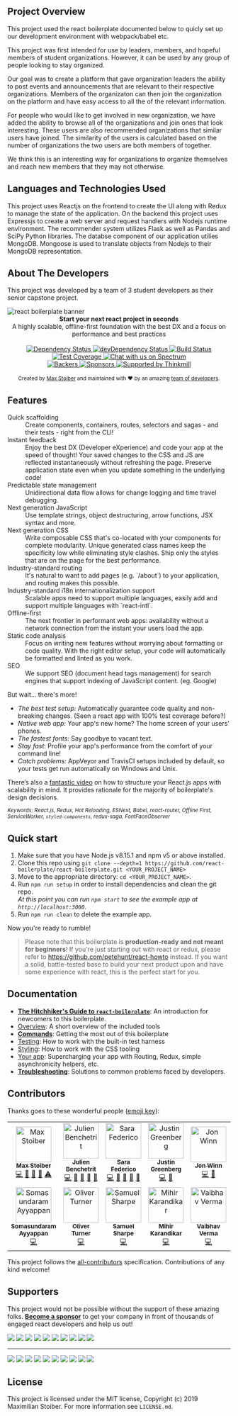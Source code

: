 ## Project Overview
This project used the react boilerplate documented below to quicly set up our development environment with webpack/babel etc.

This project was first intended for use by leaders, members, and hopeful members of student organizations. However, it can be used by any group of people looking to stay organized. 

Our goal was to create a platform that gave organization leaders the ability to post events and announcements that are relevant to their respective organizations. Members of the organizaton can then join the organization on the platform and have easy access to all the of the relevant information.

For people who would like to get involved in new organization, we have added the ability to browse all of the organizations and join ones that look interesting.
These users are also recommended organizations that similar users have joined. The similarity of the users is calculated based on the number of organizations the two users are both members of together.

We think this is an interesting way for organizations to organize themselves and reach new members that they may not otherwise.

## Languages and Technologies Used

This project uses Reactjs on the frontend to create the UI along with Redux to manage the state of the application. 
On the backend this project uses Expressjs to create a web server and request handlers with Nodejs runtime environment. The recommender system utilizes Flask as well as Pandas and SciPy Python libraries.
The databse component of our application utilies MongoDB. Mongoose is used to translate objects from Nodejs to their MongoDB representation.

## About The Developers

 This project was developed by a team of 3 student developers as their senior capstone project.


<img src="https://raw.githubusercontent.com/react-boilerplate/react-boilerplate-brand/master/assets/banner-metal-optimized.jpg" alt="react boilerplate banner" align="center" />

<br />

<div align="center"><strong>Start your next react project in seconds</strong></div>
<div align="center">A highly scalable, offline-first foundation with the best DX and a focus on performance and best practices</div>

<br />

<div align="center">
  <!-- Dependency Status -->
  <a href="https://david-dm.org/react-boilerplate/react-boilerplate">
    <img src="https://david-dm.org/react-boilerplate/react-boilerplate.svg" alt="Dependency Status" />
  </a>
  <!-- devDependency Status -->
  <a href="https://david-dm.org/react-boilerplate/react-boilerplate#info=devDependencies">
    <img src="https://david-dm.org/react-boilerplate/react-boilerplate/dev-status.svg" alt="devDependency Status" />
  </a>
  <!-- Build Status -->
  <a href="https://travis-ci.org/react-boilerplate/react-boilerplate">
    <img src="https://travis-ci.org/react-boilerplate/react-boilerplate.svg" alt="Build Status" />
  </a>
  <!-- Test Coverage -->
  <a href="https://coveralls.io/r/react-boilerplate/react-boilerplate">
    <img src="https://coveralls.io/repos/github/react-boilerplate/react-boilerplate/badge.svg" alt="Test Coverage" />
  </a>
  <a href="https://spectrum.chat/react-boilerplate">
  <img alt="Chat with us on Spectrum" src="https://withspectrum.github.io/badge/badge.svg" />
</a>

</div>
<div align="center">
    <!-- Backers -->
  <a href="#backers">
    <img src="https://opencollective.com/react-boilerplate/backers/badge.svg" alt="Backers" />
  </a>
      <!-- Sponsors -->
  <a href="#sponsors">
    <img src="https://opencollective.com/react-boilerplate/sponsors/badge.svg" alt="Sponsors" />
  </a>
  <a href="http://thinkmill.com.au/?utm_source=github&utm_medium=badge&utm_campaign=react-boilerplate">
    <img alt="Supported by Thinkmill" src="https://thinkmill.github.io/badge/heart.svg" />
  </a>
</div>

<br />

<div align="center">
  <sub>Created by <a href="https://twitter.com/mxstbr">Max Stoiber</a> and maintained with ❤️ by an amazing <a href="https://github.com/orgs/react-boilerplate/people">team of developers</a>.</sub>
</div>

## Features

<dl>
  <dt>Quick scaffolding</dt>
  <dd>Create components, containers, routes, selectors and sagas - and their tests - right from the CLI!</dd>

  <dt>Instant feedback</dt>
  <dd>Enjoy the best DX (Developer eXperience) and code your app at the speed of thought! Your saved changes to the CSS and JS are reflected instantaneously without refreshing the page. Preserve application state even when you update something in the underlying code!</dd>

  <dt>Predictable state management</dt>
  <dd>Unidirectional data flow allows for change logging and time travel debugging.</dd>

  <dt>Next generation JavaScript</dt>
  <dd>Use template strings, object destructuring, arrow functions, JSX syntax and more.</dd>

  <dt>Next generation CSS</dt>
  <dd>Write composable CSS that's co-located with your components for complete modularity. Unique generated class names keep the specificity low while eliminating style clashes. Ship only the styles that are on the page for the best performance.</dd>

  <dt>Industry-standard routing</dt>
  <dd>It's natural to want to add pages (e.g. `/about`) to your application, and routing makes this possible.</dd>

  <dt>Industry-standard i18n internationalization support</dt>
  <dd>Scalable apps need to support multiple languages, easily add and support multiple languages with `react-intl`.</dd>

  <dt>Offline-first</dt>
  <dd>The next frontier in performant web apps: availability without a network connection from the instant your users load the app.</dd>

  <dt>Static code analysis</dt>
  <dd>Focus on writing new features without worrying about formatting or code quality. With the right editor setup, your code will automatically be formatted and linted as you work.</dd>

  <dt>SEO</dt>
  <dd>We support SEO (document head tags management) for search engines that support indexing of JavaScript content. (eg. Google)</dd>
</dl>

But wait... there's more!

- _The best test setup:_ Automatically guarantee code quality and non-breaking
  changes. (Seen a react app with 100% test coverage before?)
- _Native web app:_ Your app's new home? The home screen of your users' phones.
- _The fastest fonts:_ Say goodbye to vacant text.
- _Stay fast_: Profile your app's performance from the comfort of your command
  line!
- _Catch problems:_ AppVeyor and TravisCI setups included by default, so your
  tests get run automatically on Windows and Unix.

There’s also a <a href="https://vimeo.com/168648012">fantastic video</a> on how to structure your React.js apps with scalability in mind. It provides rationale for the majority of boilerplate's design decisions.

<sub><i>Keywords: React.js, Redux, Hot Reloading, ESNext, Babel, react-router, Offline First, ServiceWorker, `styled-components`, redux-saga, FontFaceObserver</i></sub>

## Quick start

1.  Make sure that you have Node.js v8.15.1 and npm v5 or above installed.
2.  Clone this repo using `git clone --depth=1 https://github.com/react-boilerplate/react-boilerplate.git <YOUR_PROJECT_NAME>`
3.  Move to the appropriate directory: `cd <YOUR_PROJECT_NAME>`.<br />
4.  Run `npm run setup` in order to install dependencies and clean the git repo.<br />
    _At this point you can run `npm start` to see the example app at `http://localhost:3000`._
5.  Run `npm run clean` to delete the example app.

Now you're ready to rumble!

> Please note that this boilerplate is **production-ready and not meant for beginners**! If you're just starting out with react or redux, please refer to https://github.com/petehunt/react-howto instead. If you want a solid, battle-tested base to build your next product upon and have some experience with react, this is the perfect start for you.

## Documentation

- [**The Hitchhiker's Guide to `react-boilerplate`**](docs/general/introduction.md): An introduction for newcomers to this boilerplate.
- [Overview](docs/general): A short overview of the included tools
- [**Commands**](docs/general/commands.md): Getting the most out of this boilerplate
- [Testing](docs/testing): How to work with the built-in test harness
- [Styling](docs/css): How to work with the CSS tooling
- [Your app](docs/js): Supercharging your app with Routing, Redux, simple
  asynchronicity helpers, etc.
- [**Troubleshooting**](docs/general/gotchas.md): Solutions to common problems faced by developers.

## Contributors

Thanks goes to these wonderful people ([emoji key](https://allcontributors.org/docs/en/emoji-key)):

<!-- ALL-CONTRIBUTORS-LIST:START - Do not remove or modify this section -->
<!-- prettier-ignore -->
<table><tr><td align="center"><a href="https://mxstbr.com"><img src="https://avatars0.githubusercontent.com/u/7525670?v=4" width="80px;" alt="Max Stoiber"/><br /><sub><b>Max Stoiber</b></sub></a><br /><a href="https://github.com/react-boilerplate/react-boilerplate/commits?author=mxstbr" title="Code">💻</a> <a href="https://github.com/react-boilerplate/react-boilerplate/commits?author=mxstbr" title="Documentation">📖</a> <a href="#ideas-mxstbr" title="Ideas, Planning, & Feedback">🤔</a> <a href="#review-mxstbr" title="Reviewed Pull Requests">👀</a> <a href="https://github.com/react-boilerplate/react-boilerplate/commits?author=mxstbr" title="Tests">⚠️</a></td><td align="center"><a href="https://julien.engineering/"><img src="https://avatars2.githubusercontent.com/u/8948127?v=4" width="80px;" alt="Julien Benchetrit"/><br /><sub><b>Julien Benchetrit</b></sub></a><br /><a href="https://github.com/react-boilerplate/react-boilerplate/commits?author=julienben" title="Code">💻</a> <a href="#question-julienben" title="Answering Questions">💬</a> <a href="https://github.com/react-boilerplate/react-boilerplate/commits?author=julienben" title="Documentation">📖</a> <a href="#review-julienben" title="Reviewed Pull Requests">👀</a> <a href="#maintenance-julienben" title="Maintenance">🚧</a></td><td align="center"><a href="http://sarafederi.co"><img src="https://avatars1.githubusercontent.com/u/15176096?v=4" width="80px;" alt="Sara Federico"/><br /><sub><b>Sara Federico</b></sub></a><br /><a href="https://github.com/react-boilerplate/react-boilerplate/commits?author=gretzky" title="Code">💻</a> <a href="#review-gretzky" title="Reviewed Pull Requests">👀</a> <a href="#question-gretzky" title="Answering Questions">💬</a> <a href="https://github.com/react-boilerplate/react-boilerplate/commits?author=gretzky" title="Documentation">📖</a> <a href="#maintenance-gretzky" title="Maintenance">🚧</a></td><td align="center"><a href="https://justingreenberg.com"><img src="https://avatars1.githubusercontent.com/u/1539088?v=4" width="80px;" alt="Justin Greenberg"/><br /><sub><b>Justin Greenberg</b></sub></a><br /><a href="https://github.com/react-boilerplate/react-boilerplate/commits?author=justingreenberg" title="Code">💻</a> <a href="#review-justingreenberg" title="Reviewed Pull Requests">👀</a></td><td align="center"><a href="https://github.com/jwinn"><img src="https://avatars3.githubusercontent.com/u/891726?v=4" width="80px;" alt="Jon Winn"/><br /><sub><b>Jon Winn</b></sub></a><br /><a href="https://github.com/react-boilerplate/react-boilerplate/commits?author=jwinn" title="Code">💻</a> <a href="#review-jwinn" title="Reviewed Pull Requests">👀</a></td><td align="center"><a href="https://meester-johan.info/"><img src="https://avatars2.githubusercontent.com/u/474743?v=4" width="80px;" alt="Johan Meester"/><br /><sub><b>Johan Meester</b></sub></a><br /><a href="https://github.com/react-boilerplate/react-boilerplate/commits?author=Mensae" title="Code">💻</a> <a href="https://github.com/react-boilerplate/react-boilerplate/commits?author=Mensae" title="Tests">⚠️</a> <a href="https://github.com/react-boilerplate/react-boilerplate/commits?author=Mensae" title="Documentation">📖</a></td><td align="center"><a href="https://github.com/Dattaya"><img src="https://avatars3.githubusercontent.com/u/387256?v=4" width="80px;" alt="Yaroslav Kiliba"/><br /><sub><b>Yaroslav Kiliba</b></sub></a><br /><a href="https://github.com/react-boilerplate/react-boilerplate/commits?author=Dattaya" title="Code">💻</a></td><td align="center"><a href="https://github.com/gihrig"><img src="https://avatars2.githubusercontent.com/u/1481063?v=4" width="80px;" alt="Glen Ihrig"/><br /><sub><b>Glen Ihrig</b></sub></a><br /><a href="https://github.com/react-boilerplate/react-boilerplate/commits?author=gihrig" title="Code">💻</a></td></tr><tr><td align="center"><a href="https://github.com/somus"><img src="https://avatars3.githubusercontent.com/u/1802828?v=4" width="80px;" alt="Somasundaram Ayyappan"/><br /><sub><b>Somasundaram Ayyappan</b></sub></a><br /><a href="https://github.com/react-boilerplate/react-boilerplate/commits?author=somus" title="Code">💻</a></td><td align="center"><a href="https://www.codedsignal.co.uk/"><img src="https://avatars0.githubusercontent.com/u/21795?v=4" width="80px;" alt="Oliver Turner"/><br /><sub><b>Oliver Turner</b></sub></a><br /><a href="https://github.com/react-boilerplate/react-boilerplate/commits?author=oliverturner" title="Code">💻</a></td><td align="center"><a href="https://github.com/samit4me"><img src="https://avatars3.githubusercontent.com/u/3248531?v=4" width="80px;" alt="Samuel Sharpe"/><br /><sub><b>Samuel Sharpe</b></sub></a><br /><a href="https://github.com/react-boilerplate/react-boilerplate/commits?author=samit4me" title="Code">💻</a></td><td align="center"><a href="https://karandikarmihir.github.io/"><img src="https://avatars3.githubusercontent.com/u/17466938?v=4" width="80px;" alt="Mihir Karandikar"/><br /><sub><b>Mihir Karandikar</b></sub></a><br /><a href="https://github.com/react-boilerplate/react-boilerplate/commits?author=KarandikarMihir" title="Code">💻</a></td><td align="center"><a href="http://www.vverma.net"><img src="https://avatars2.githubusercontent.com/u/627846?v=4" width="80px;" alt="Vaibhav Verma"/><br /><sub><b>Vaibhav Verma</b></sub></a><br /><a href="https://github.com/react-boilerplate/react-boilerplate/commits?author=v" title="Code">💻</a></td><td align="center"><a href="https://imagineclarity.com"><img src="https://avatars1.githubusercontent.com/u/4217871?v=4" width="80px;" alt="Sébastien Dubois"/><br /><sub><b>Sébastien Dubois</b></sub></a><br /><a href="https://github.com/react-boilerplate/react-boilerplate/commits?author=sedubois" title="Code">💻</a></td><td align="center"><a href="https://www.chaintng.com"><img src="https://avatars2.githubusercontent.com/u/2979072?v=4" width="80px;" alt="Chainarong Tangsurakit"/><br /><sub><b>Chainarong Tangsurakit</b></sub></a><br /><a href="https://github.com/react-boilerplate/react-boilerplate/commits?author=chaintng" title="Code">💻</a></td><td align="center"><a href="https://amilajack.com"><img src="https://avatars1.githubusercontent.com/u/6374832?v=4" width="80px;" alt="Amila Welihinda"/><br /><sub><b>Amila Welihinda</b></sub></a><br /><a href="https://github.com/react-boilerplate/react-boilerplate/commits?author=amilajack" title="Code">💻</a></td></tr></table>

<!-- ALL-CONTRIBUTORS-LIST:END -->

This project follows the [all-contributors](https://github.com/all-contributors/all-contributors) specification. Contributions of any kind welcome!


## Supporters

This project would not be possible without the support of these amazing folks. [**Become a sponsor**](https://opencollective.com/react-boilerplate) to get your company in front of thousands of engaged react developers and help us out!

<a href="https://opencollective.com/react-boilerplate/bronze-sponsor/0/website" target="_blank"><img src="https://opencollective.com/react-boilerplate/bronze-sponsor/0/avatar.svg"></a>
<a href="https://opencollective.com/react-boilerplate/bronze-sponsor/1/website" target="_blank"><img src="https://opencollective.com/react-boilerplate/bronze-sponsor/1/avatar.svg"></a>
<a href="https://opencollective.com/react-boilerplate/bronze-sponsor/2/website" target="_blank"><img src="https://opencollective.com/react-boilerplate/bronze-sponsor/2/avatar.svg"></a>
<a href="https://opencollective.com/react-boilerplate/bronze-sponsor/3/website" target="_blank"><img src="https://opencollective.com/react-boilerplate/bronze-sponsor/3/avatar.svg"></a>
<a href="https://opencollective.com/react-boilerplate/bronze-sponsor/4/website" target="_blank"><img src="https://opencollective.com/react-boilerplate/bronze-sponsor/4/avatar.svg"></a>
<a href="https://opencollective.com/react-boilerplate/bronze-sponsor/5/website" target="_blank"><img src="https://opencollective.com/react-boilerplate/bronze-sponsor/5/avatar.svg"></a>
<a href="https://opencollective.com/react-boilerplate/bronze-sponsor/6/website" target="_blank"><img src="https://opencollective.com/react-boilerplate/bronze-sponsor/6/avatar.svg"></a>
<a href="https://opencollective.com/react-boilerplate/bronze-sponsor/7/website" target="_blank"><img src="https://opencollective.com/react-boilerplate/bronze-sponsor/7/avatar.svg"></a>
<a href="https://opencollective.com/react-boilerplate/bronze-sponsor/8/website" target="_blank"><img src="https://opencollective.com/react-boilerplate/bronze-sponsor/8/avatar.svg"></a>
<a href="https://opencollective.com/react-boilerplate/bronze-sponsor/9/website" target="_blank"><img src="https://opencollective.com/react-boilerplate/bronze-sponsor/9/avatar.svg"></a>

---

<a href="https://opencollective.com/react-boilerplate/backer/0/website" target="_blank"><img src="https://opencollective.com/react-boilerplate/backer/0/avatar.svg"></a>
<a href="https://opencollective.com/react-boilerplate/backer/1/website" target="_blank"><img src="https://opencollective.com/react-boilerplate/backer/1/avatar.svg"></a>
<a href="https://opencollective.com/react-boilerplate/backer/2/website" target="_blank"><img src="https://opencollective.com/react-boilerplate/backer/2/avatar.svg"></a>
<a href="https://opencollective.com/react-boilerplate/backer/3/website" target="_blank"><img src="https://opencollective.com/react-boilerplate/backer/3/avatar.svg"></a>
<a href="https://opencollective.com/react-boilerplate/backer/4/website" target="_blank"><img src="https://opencollective.com/react-boilerplate/backer/4/avatar.svg"></a>
<a href="https://opencollective.com/react-boilerplate/backer/5/website" target="_blank"><img src="https://opencollective.com/react-boilerplate/backer/5/avatar.svg"></a>
<a href="https://opencollective.com/react-boilerplate/backer/6/website" target="_blank"><img src="https://opencollective.com/react-boilerplate/backer/6/avatar.svg"></a>
<a href="https://opencollective.com/react-boilerplate/backer/7/website" target="_blank"><img src="https://opencollective.com/react-boilerplate/backer/7/avatar.svg"></a>
<a href="https://opencollective.com/react-boilerplate/backer/8/website" target="_blank"><img src="https://opencollective.com/react-boilerplate/backer/8/avatar.svg"></a>
<a href="https://opencollective.com/react-boilerplate/backer/9/website" target="_blank"><img src="https://opencollective.com/react-boilerplate/backer/9/avatar.svg"></a>

## License

This project is licensed under the MIT license, Copyright (c) 2019 Maximilian
Stoiber. For more information see `LICENSE.md`.

